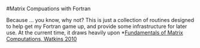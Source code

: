#Matrix Compuations with Fortran

Because ... you know, why not?  This is just a collection of routines designed to help get my Fortran game up, and provide some infrastructure for later use.  At the current time, it draws heavily upon *[Fundamentals of Matrix Computations, Watkins 2010](http://www.wiley.com/WileyCDA/WileyTitle/productCd-0470528338.html)